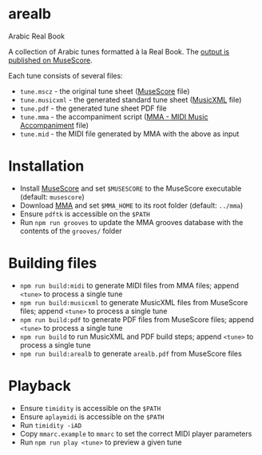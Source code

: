 # arealb
Arabic Real Book

A collection of Arabic tunes formatted à la Real Book. The [output is published on MuseScore](https://musescore.com/user/55682/sets/2178286).

Each tune consists of several files:
- `tune.mscz` - the original tune sheet ([MuseScore](https://musescore.org) file)
- `tune.musicxml` - the generated standard tune sheet ([MusicXML](https://w3c.github.io/musicxml/) file)
- `tune.pdf` - the generated tune sheet PDF file
- `tune.mma` - the accompaniment script ([MMA - MIDI Music Accompaniment](http://www.mellowood.ca/mma/) file)
- `tune.mid` - the MIDI file generated by MMA with the above as input

# Installation
- Install [MuseScore](https://musescore.org) and set `$MUSESCORE` to the MuseScore executable (default: `musescore`)
- Download [MMA](https://github.com/infojunkie/mma) and set `$MMA_HOME` to its root folder (default: `../mma`)
- Ensure `pdftk` is accessible on the `$PATH`
- Run `npm run grooves` to update the MMA grooves database with the contents of the `grooves/` folder

# Building files
- `npm run build:midi` to generate MIDI files from MMA files; append `<tune>` to process a single tune
- `npm run build:musicxml` to generate MusicXML files from MuseScore files; append `<tune>` to process a single tune
- `npm run build:pdf` to generate PDF files from MuseScore files; append `<tune>` to process a single tune
- `npm run build` to run MusicXML and PDF build steps; append `<tune>` to process a single tune
- `npm run build:arealb` to generate `arealb.pdf` from MuseScore files

# Playback
- Ensure `timidity` is accessible on the `$PATH`
- Ensure `aplaymidi` is accessible on the `$PATH`
- Run `timidity -iAD`
- Copy `mmarc.example` to `mmarc` to set the correct MIDI player parameters
- Run `npm run play <tune>` to preview a given tune
